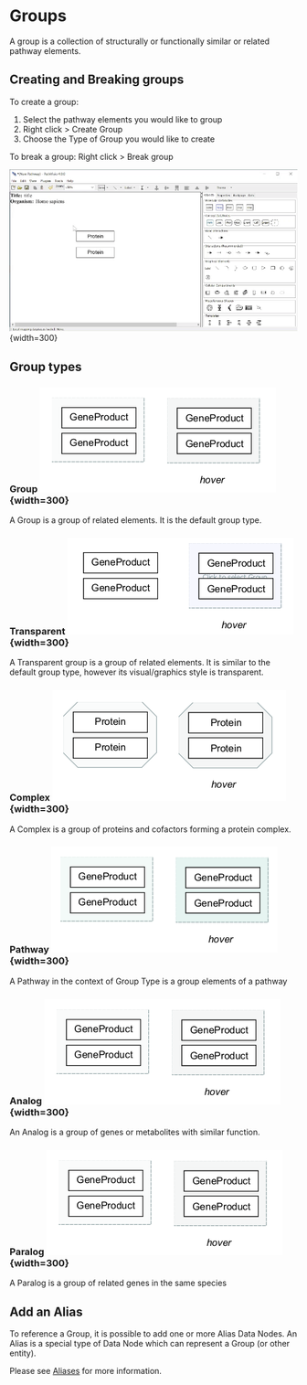 


# Groups

A group is a collection of structurally or functionally similar or related pathway elements.

## Creating and Breaking groups 
To create a group: 

1. Select the pathway elements you would like to group
2. Right click > Create Group
3. Choose the Type of Group you would like to create

To break a group: Right click > Break group

![](images/gifs/create-break-complex.gif){width=300}


## Group types

### Group ![](images/figures/groups/group.PNG){width=300}
A Group is a group of related elements. It is the default group type. 

### Transparent ![](images/figures/groups/transparent.PNG){width=300}
A Transparent group is a group of related elements. It is similar to the default group type, however its visual/graphics style is transparent. 

### Complex ![](images/figures/groups/complex.PNG){width=300}
A Complex is a group of proteins and cofactors forming a protein complex. 

### Pathway ![](images/figures/groups/pathway.PNG){width=300}
A Pathway in the context of Group Type is a group elements of a pathway

### Analog ![](images/figures/groups/group.PNG){width=300}
An Analog is a group of genes or metabolites with similar function.

### Paralog ![](images/figures/groups/group.PNG){width=300}
A Paralog is a group of related genes in the same species
			
## Add an Alias 
To reference a Group, it is possible to add one or more Alias Data Nodes. An Alias is a special type of Data Node which can represent a Group (or other entity). 

Please see [Aliases](#aliases) for more information.  


